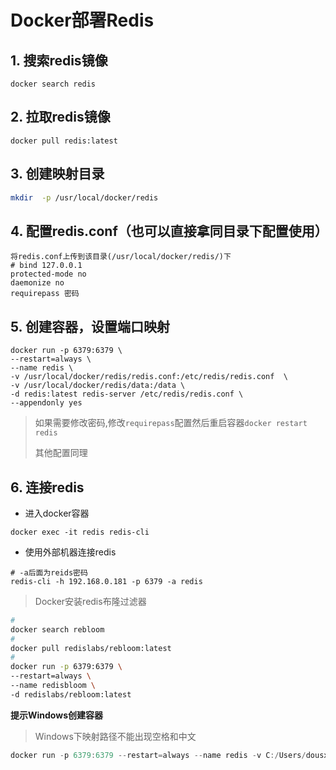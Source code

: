# Docker部署Redis

## 1. 搜索redis镜像

```shell
docker search redis
```

## 2. 拉取redis镜像

```shell
docker pull redis:latest
```

## 3. 创建映射目录

```sh
mkdir  -p /usr/local/docker/redis
```
## 4. 配置redis.conf（也可以直接拿同目录下配置使用）

```shell
将redis.conf上传到该目录(/usr/local/docker/redis/)下
# bind 127.0.0.1
protected-mode no
daemonize no
requirepass 密码
```
## 5. 创建容器，设置端口映射

```shell
docker run -p 6379:6379 \
--restart=always \
--name redis \
-v /usr/local/docker/redis/redis.conf:/etc/redis/redis.conf  \
-v /usr/local/docker/redis/data:/data \
-d redis:latest redis-server /etc/redis/redis.conf \
--appendonly yes
```

> 如果需要修改密码,修改`requirepass`配置然后重启容器`docker restart redis`
> 
> 其他配置同理

## 6. 连接redis
 - 进入docker容器
```shell
docker exec -it redis redis-cli
```
 - 使用外部机器连接redis

```shell
# -a后面为reids密码
redis-cli -h 192.168.0.181 -p 6379 -a redis
```



>Docker安装redis布隆过滤器

```sh
#
docker search rebloom
#
docker pull redislabs/rebloom:latest
#
docker run -p 6379:6379 \
--restart=always \
--name redisbloom \
-d redislabs/rebloom:latest  
```

**提示Windows创建容器**

>Windows下映射路径不能出现空格和中文

```powershell
docker run -p 6379:6379 --restart=always --name redis -v C:/Users/dousx/.data/.docker/redis/redis.conf:/etc/redis/redis.conf  -d redis redis-server /etc/redis/redis.conf --appendonly yes
```

